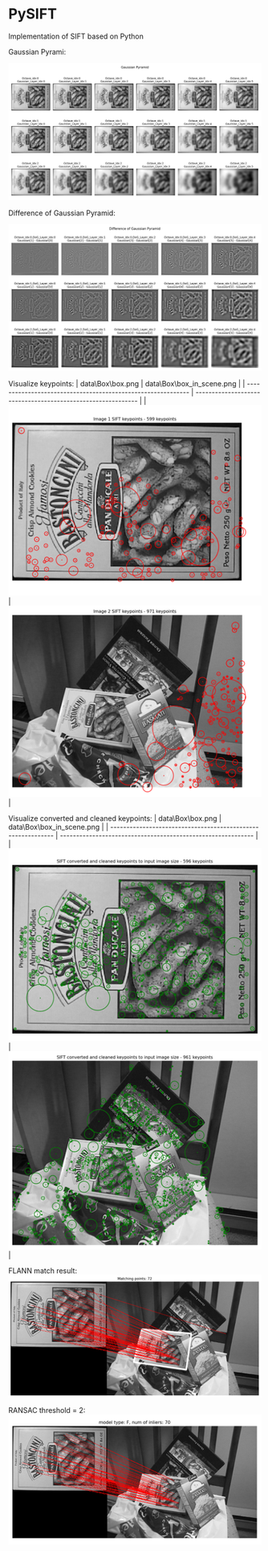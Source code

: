 # PySIFT
Implementation of SIFT based on Python

Gaussian Pyrami:

![image-20250713213308969](./assets/image-20250713213308969.png)

Difference of Gaussian Pyramid:

![image-20250713213128721](./assets/image-20250713213128721.png)

Visualize keypoints:
| data\Box\box.png                                             | data\Box\box_in_scene.png                                    |
| ------------------------------------------------------------ | ------------------------------------------------------------ |
| ![image-20250713214021682](./assets/image-20250713214021682.png) | ![image-20250713214716683](./assets/image-20250713214716683.png) |

Visualize converted and cleaned keypoints:
| data\Box\box.png                                             | data\Box\box_in_scene.png                                    |
| ------------------------------------------------------------ | ------------------------------------------------------------ |
| ![image-20250713214552959](./assets/image-20250713214552959.png) | ![image-20250713214740261](./assets/image-20250713214740261.png) |

FLANN match result: 
![image-20250714105424427](./assets/image-20250714105424427.png)

RANSAC threshold = 2:
![image-20250714165151161](./assets/image-20250714165151161.png)

